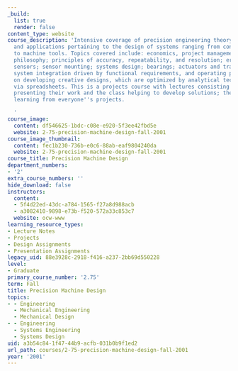 ```yaml
---
_build:
  list: true
  render: false
content_type: website
course_description: 'Intensive coverage of precision engineering theory, heuristics,
  and applications pertaining to the design of systems ranging from consumer products
  to machine tools. Topics covered include: economics, project management, and design
  philosophy; principles of accuracy, repeatability, and resolution; error budgeting;
  sensors; sensor mounting; systems design; bearings; actuators and transmissions;
  system integration driven by functional requirements, and operating physics. Emphasis
  on developing creative designs, which are optimized by analytical techniques applied
  via spreadsheets. This is a projects course with lectures consisting of design teams
  presenting their work and the class helping to develop solutions; thereby everyone
  learning from everyone''s projects.

  '
course_image:
  content: df546625-1bdc-c08e-e920-5f3ee42fbd5e
  website: 2-75-precision-machine-design-fall-2001
course_image_thumbnail:
  content: fec1b230-736b-e0c6-88ab-eaf9804240da
  website: 2-75-precision-machine-design-fall-2001
course_title: Precision Machine Design
department_numbers:
- '2'
extra_course_numbers: ''
hide_download: false
instructors:
  content:
  - 5f4d22ed-43dc-a784-1565-f27a8d988acb
  - a3082410-9898-e73b-f520-572a33c853c7
  website: ocw-www
learning_resource_types:
- Lecture Notes
- Projects
- Design Assignments
- Presentation Assignments
legacy_uid: 88e3928c-2918-f416-a237-2bb69d550228
level:
- Graduate
primary_course_number: '2.75'
term: Fall
title: Precision Machine Design
topics:
- - Engineering
  - Mechanical Engineering
  - Mechanical Design
- - Engineering
  - Systems Engineering
  - Systems Design
uid: a3b54c84-1f47-44b9-acfb-031b0b9f1ed2
url_path: courses/2-75-precision-machine-design-fall-2001
year: '2001'
---
```

